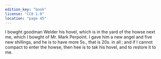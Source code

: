 ```yaml
---
edition_key: "book"
license: "CC0 1.0"
location: "page 45"
---
```

I bowght goodman
Welder his hovel, which is in the yard of the howse next me, which
I bowght of Mr. Mark Perpoint. I gave him a new angel and
five new shillings, and he is to have more 5s., that is 20s. in all ;
and if I cannot compact to enter the howse, then hee is to tak his
hovel, and to restore it to me.
